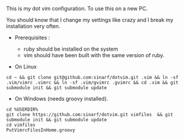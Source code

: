 This is my dot vim configuration. To use this on a new PC. 

You should know that I change my settings like crazy and I break my installation very often. 

* Prerequisites : 
	* ruby should be installed on the system
	* vim should have been built with the same version of ruby.

* On Linux 
```shell
cd ~ && git clone git@github.com:sinarf/dotvim.git .vim && ln -sf .vim/vimrc .vimrc && ln -sf .vim/gvimrc .gvimrc && cd .vim && git submodule init && git submodule update
```

* On Windows  (needs groovy installed).
```shell
cd %USERDIR% 
git clone https://github.com:sinarf/dotvim.git vimfiles  && git submodule init && git submodule update
cd vimfiles
PutVimrcFilesInHome.groovy
```
